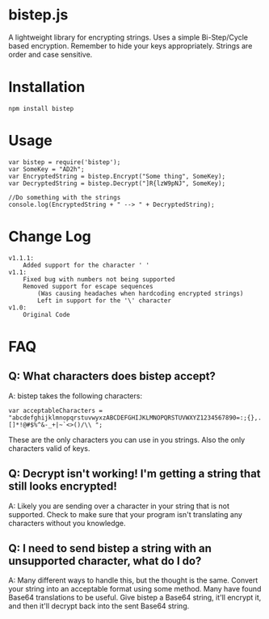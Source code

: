 # bistep.js

A lightweight library for encrypting strings.
Uses a simple Bi-Step/Cycle based encryption. Remember to hide your keys appropriately.
Strings are order and case sensitive.
# Installation
	npm install bistep

# Usage
	var bistep = require('bistep');
	var SomeKey = "AD2h";
	var EncryptedString = bistep.Encrypt("Some thing", SomeKey);
	var DecryptedString = bistep.Decrypt("]R{lzW9pNJ", SomeKey);
	
	//Do something with the strings
	console.log(EncryptedString + " --> " + DecryptedString);

# Change Log
	v1.1.1:
		Added support for the character ' '
	v1.1:
		Fixed bug with numbers not being supported
		Removed support for escape sequences 
			(Was causing headaches when hardcoding encrypted strings)
			Left in support for the '\' character
	v1.0:
		Original Code
	
# FAQ
## Q: What characters does bistep accept?
A: bistep takes the following characters:
```
var acceptableCharacters = "abcdefghijklmnopqrstuvwyxzABCDEFGHIJKLMNOPQRSTUVWXYZ1234567890=:;{},.[]*!@#$%^&-_+|~`<>()/\\ ";
```
These are the only characters you can use in you strings. Also the only characters valid of keys.

## Q: Decrypt isn't working! I'm getting a string that still looks encrypted!
A: Likely you are sending over a character in your string that is not supported. 
Check to make sure that your program isn't translating any characters without you knowledge.

## Q: I need to send bistep a string with an unsupported character, what do I do?
A: Many different ways to handle this, but the thought is the same. Convert your string into an acceptable format using some method.
Many have found Base64 translations to be useful. Give bistep a Base64 string, it'll encrypt it, and then it'll decrypt back into the sent Base64 string.